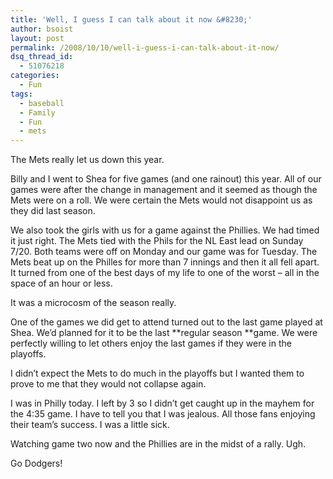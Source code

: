 ```yaml
---
title: 'Well, I guess I can talk about it now &#8230;'
author: bsoist
layout: post
permalink: /2008/10/10/well-i-guess-i-can-talk-about-it-now/
dsq_thread_id:
  - 51076218
categories:
  - Fun
tags:
  - baseball
  - Family
  - Fun
  - mets
---
```

The Mets really let us down this year. 

Billy and I went to Shea for five games (and one rainout) this year. All of our games were after the change in management and it seemed as though the Mets were on a roll. We were certain the Mets would not disappoint us as they did last season. 

We also took the girls with us for a game against the Phillies. We had timed it just right. The Mets tied with the Phils for the NL East lead on Sunday 7/20. Both teams were off on Monday and our game was for Tuesday. The Mets beat up on the Philles for more than 7 innings and then it all fell apart. It turned from one of the best days of my life to one of the worst &#8211; all in the space of an hour or less. 

It was a microcosm of the season really.

One of the games we did get to attend turned out to the last game played at Shea. We&#8217;d planned for it to be the last **regular season **game. We were perfectly willing to let others enjoy the last games if they were in the playoffs. 

I didn&#8217;t expect the Mets to do much in the playoffs but I wanted them to prove to me that they would not collapse again. 

I was in Philly today. I left by 3 so I didn&#8217;t get caught up in the mayhem for the 4:35 game. I have to tell you that I was jealous. All those fans enjoying their team&#8217;s success. I was a little sick. 

Watching game two now and the Phillies are in the midst of a rally. Ugh.

Go Dodgers!